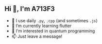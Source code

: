 ## Hi 👋, I'm A713F3

- 🚀 I use daily ```.py```, ```.cpp``` (and sometimes ```.js```)
- 🌱 I’m currently learning flutter
- 🤔 I'm interested in quantum programming
- 📫 Just leave a message!

